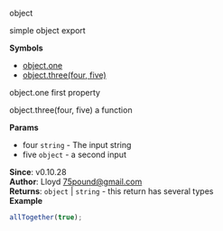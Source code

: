 <a name="module_object"></a>
object

simple object export

  
**Symbols**  
  * [object.one](#module_object.one)
  * [object.three(four, five)](#module_object.three)

<a name="module_object.one"></a>
object.one
first property

  
<a name="module_object.three"></a>
object.three(four, five)
a function

**Params**

- four `string` - The input string
- five `object` - a second input

**Since**: v0.10.28  
**Author**: Lloyd <75pound@gmail.com>  
**Returns**: `object` | `string` - this return has several types  
**Example**  
```js
allTogether(true);
```
